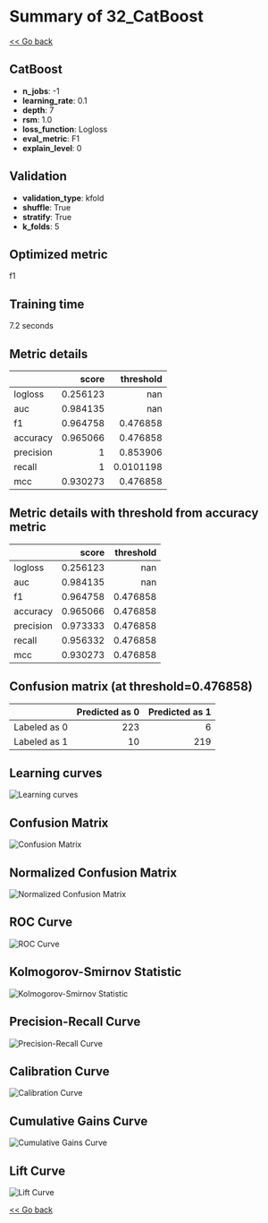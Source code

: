 # Summary of 32_CatBoost

[<< Go back](../README.md)


## CatBoost
- **n_jobs**: -1
- **learning_rate**: 0.1
- **depth**: 7
- **rsm**: 1.0
- **loss_function**: Logloss
- **eval_metric**: F1
- **explain_level**: 0

## Validation
 - **validation_type**: kfold
 - **shuffle**: True
 - **stratify**: True
 - **k_folds**: 5

## Optimized metric
f1

## Training time

7.2 seconds

## Metric details
|           |    score |   threshold |
|:----------|---------:|------------:|
| logloss   | 0.256123 | nan         |
| auc       | 0.984135 | nan         |
| f1        | 0.964758 |   0.476858  |
| accuracy  | 0.965066 |   0.476858  |
| precision | 1        |   0.853906  |
| recall    | 1        |   0.0101198 |
| mcc       | 0.930273 |   0.476858  |


## Metric details with threshold from accuracy metric
|           |    score |   threshold |
|:----------|---------:|------------:|
| logloss   | 0.256123 |  nan        |
| auc       | 0.984135 |  nan        |
| f1        | 0.964758 |    0.476858 |
| accuracy  | 0.965066 |    0.476858 |
| precision | 0.973333 |    0.476858 |
| recall    | 0.956332 |    0.476858 |
| mcc       | 0.930273 |    0.476858 |


## Confusion matrix (at threshold=0.476858)
|              |   Predicted as 0 |   Predicted as 1 |
|:-------------|-----------------:|-----------------:|
| Labeled as 0 |              223 |                6 |
| Labeled as 1 |               10 |              219 |

## Learning curves
![Learning curves](learning_curves.png)
## Confusion Matrix

![Confusion Matrix](confusion_matrix.png)


## Normalized Confusion Matrix

![Normalized Confusion Matrix](confusion_matrix_normalized.png)


## ROC Curve

![ROC Curve](roc_curve.png)


## Kolmogorov-Smirnov Statistic

![Kolmogorov-Smirnov Statistic](ks_statistic.png)


## Precision-Recall Curve

![Precision-Recall Curve](precision_recall_curve.png)


## Calibration Curve

![Calibration Curve](calibration_curve_curve.png)


## Cumulative Gains Curve

![Cumulative Gains Curve](cumulative_gains_curve.png)


## Lift Curve

![Lift Curve](lift_curve.png)



[<< Go back](../README.md)
